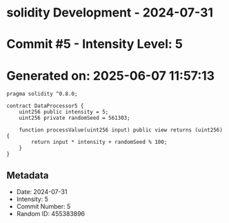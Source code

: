 ﻿# solidity Development - 2024-07-31
# Commit #5 - Intensity Level: 5
# Generated on: 2025-06-07 11:57:13
```solidity
pragma solidity ^0.8.0;

contract DataProcessor5 {
    uint256 public intensity = 5;
    uint256 private randomSeed = 561303;

    function processValue(uint256 input) public view returns (uint256) {
        return input * intensity + randomSeed % 100;
    }
}
```
## Metadata
- Date: 2024-07-31
- Intensity: 5
- Commit Number: 5
- Random ID: 455383896
